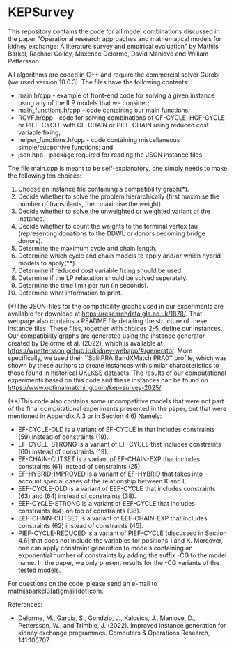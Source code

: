 # KEPSurvey
This repository contains the code for all model combinations discussed in the paper "Operational research approaches and mathematical models for kidney exchange: A literature survey and empirical evaluation" by Mathijs Barkel, Rachael Colley, Maxence Delorme, David Manlove and William Pettersson.

All algorithms are coded in C++ and require the commercial solver Gurobi (we used version 10.0.3). The files have the following contents:
- main.h/cpp             - example of front-end code for solving a given instance using any of the ILP models that we consider;
- main_functions.h/cpp   - code containing our main functions;
- RCVF.h/cpp             - code for solving combinations of CF-CYCLE, HCF-CYCLE or PIEF-CYCLE with CF-CHAIN or PIEF-CHAIN using reduced cost variable fixing;
- helper_functions.h/cpp - code containing miscellaneous simple/supportive functions; and
- json.hpp               - package required for reading the JSON instance files.

The file main.cpp is meant to be self-explanatory, one simply needs to make the following ten choices:
1. Choose an instance file containing a compatibility graph(*).
2. Decide whether to solve the problem hierarchically (first maximise the number of transplants, then maximise the weight).
3. Decide whether to solve the unweighted or weighted variant of the instance.
4. Decide whether to count the weights to the terminal vertex tau (representing donations to the DDWL or donors becoming bridge donors).
5. Determine the maximum cycle and chain length.
6. Determine which cycle and chain models to apply and/or which hybrid models to apply(**).
7. Determine if reduced cost variable fixing should be used.
8. Determine if the LP relaxation should be solved seperately.
9. Determine the time limit per run (in seconds).
10. Determine what information to print.

(*)The JSON-files for the compatibility graphs used in our experiments are available for download at https://researchdata.gla.ac.uk/1878/. 
That webpage also contains a README file detailing the structure of these instance files.
These files, together with choices 2-5, define our instances. 
Our compatibility graphs are generated using the instance generator created by Delorme et al. (2022), which is available at https://wpettersson.github.io/kidney-webapp/#/generator.
More specifically, we used their ``SplitPRA BandXMatch PRA0'' profile, which was shown by these authors to create instances with similar characteristics to those found in historical UKLKSS datasets.
The results of our computational experiments based on this code and these instances can be found on https://www.optimalmatching.com/kep-survey-2025/.

(**)This code also contains some uncompetitive models that were not part of the final computational experiments presented in the paper, but that were mentioned in Appendix A.3 or in Section 4.6) Namely:
- EF-CYCLE-OLD is a variant of EF-CYCLE in that includes constraints (59) instead of constraints (19).
- EF-CYCLE-STRONG is a variant of EF-CYCLE that includes constraints (60) instead of constraints (19).
- EF-CHAIN-CUTSET is a variant of EF-CHAIN-EXP that includes constraints (61) instead of constraints (25).
- EF-HYBRID-IMPROVED is a variant of EF-HYBRID that takes into account special cases of the relationship between K and L.
- EEF-CYCLE-OLD is a variant of EEF-CYCLE that includes constraints (63) and (64) instead of constraints (38).
- EEF-CYCLE-STRONG is a variant of EEF-CYCLE that includes constraints (64) on top of constraints (38).
- EEF-CHAIN-CUTSET is a variant of EEF-CHAIN-EXP that includes constraints (62) instead of constraints (45).
- PIEF-CYCLE-REDUCED is a variant of PIEF-CYCLE (discussed in Section 4.6) that does not include the variables for positions 1 and K.
Moreover, one can apply constraint generation to models containing an exponential number of constraints by adding the suffix -CG to the model name. In the paper, we only present results for the -CG variants of the tested models.

For questions on the code, please send an e-mail to mathijsbarkel3[at]gmail[dot]com.

References:
- Delorme, M., García, S., Gondzio, J., Kalcsics, J., Manlove, D., Pettersson, W., and Trimble, J. (2022). Improved instance generation for kidney exchange programmes. Computers & Operations Research, 141:105707.
